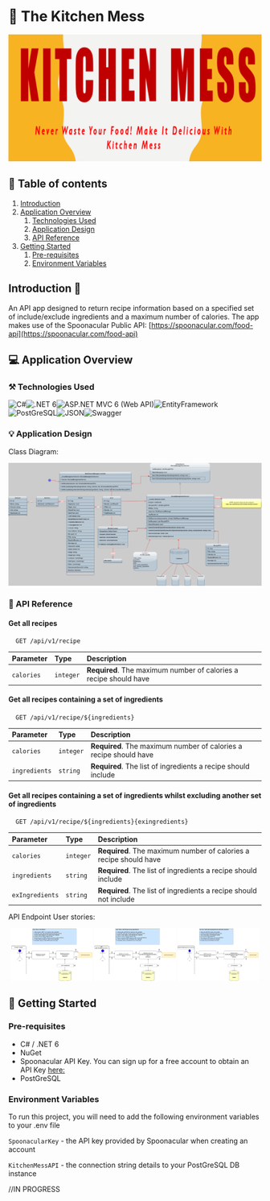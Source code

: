 # :green_salad: The Kitchen Mess

![](https://github.com/Hayley96/TheKitchenMess/blob/a22bed67a717df2b4fc774b4f28e8a768b7b57bf/Banner.png)

## :link: Table of contents
1. [Introduction](#introduction)
2. [Application Overview](#applicationOverview)
   1. [Technologies Used](#technologiesUsed)
   2. [Application Design](#applicationDesign)
   3. [API Reference](#APIReference)
3. [Getting Started](#gettingStarted)
    1. [Pre-requisites](#prerequisites)
    2. [Environment Variables](#environmentVariables)


## Introduction :wave: <a name="introduction"></a>
An API app designed to return recipe information based on a specified set of include/exclude ingredients and a maximum number of calories. The app makes use of the Spoonacular Public API: [https://spoonacular.com/food-api](https://spoonacular.com/food-api)

## :computer: Application Overview <a name="applicationOverview"></a>

### ⚒️ Technologies Used <a name="technologiesUsed"></a>

<div>
<img align="left" alt="C#" title="C-Sharp" src="https://img.shields.io/badge/C%23-239120?style=for-the-badge&logo=c-sharp&logoColor=white" />
<img align="left" alt=".NET 6" title=".NET 6" src="https://img.shields.io/badge/.NET-512BD4?style=for-the-badge&logo=dotnet&logoColor=white" />
<img align="left" alt="ASP.NET MVC 6 (Web API)" title="ASP.NET MVC 6 (Web API)" src="https://img.shields.io/badge/-ASP.NET%20Core-fff?style=for-the-badge&logo=.net&logoColor=blue" />
<img align="left" alt="EntityFramework" title="MS EntityFramework Core 6" src="https://img.shields.io/badge/-Entity_Framework_Core-fff?style=for-the-badge&logo=Microsoft&logoColor=0078D7" />
<img align="left" alt="PostGreSQL"  src="https://img.shields.io/badge/PostgreSQL-316192?style=for-the-badge&logo=postgresql&logoColor=white" />
<img align="left" alt="JSON"  src="https://img.shields.io/badge/json-5E5C5C?style=for-the-badge&logo=json&logoColor=white" />
<img align="left" alt="Swagger"  src="https://img.shields.io/badge/-Swagger-%23Clojure?style=for-the-badge&logo=swagger&logoColor=white" />
</div>
</br></br>

### 💡 Application Design <a name="applicationDesign"></a>

Class Diagram: 

![TheKitchenMessArchitecture](https://github.com/Hayley96/TheKitchenMess/blob/main/TheKitchenMessApp%20UML%20Final.png)

### 🔄 API Reference <a name="APIReference"></a>

#### Get all recipes

```http
  GET /api/v1/recipe
```

| Parameter | Type       | Description                                                       |
| :-------- | :----------| :-----------------------------------------------------------------|
| `calories` | `integer` | **Required**. The maximum number of calories a recipe should have |

#### Get all recipes containing a set of ingredients

```http
  GET /api/v1/recipe/${ingredients}
```

| Parameter     | Type       | Description                                                       |
| :------------ | :----------| :-----------------------------------------------------------------|
| `calories`    | `integer`  | **Required**. The maximum number of calories a recipe should have |
| `ingredients` | `string`   | **Required**. The list of ingredients a recipe should include     |

#### Get all recipes containing a set of ingredients whilst excluding another set of ingredients

```http
  GET /api/v1/recipe/${ingredients}{exingredients}
```

| Parameter       | Type       | Description                                                       |
| :---------------| :----------| :-----------------------------------------------------------------|
| `calories`      | `integer`  | **Required**. The maximum number of calories a recipe should have | 
| `ingredients`   | `string`   | **Required**. The list of ingredients a recipe should include     |
| `exIngredients` | `string`   | **Required**. The list of ingredients a recipe should not include |

API Endpoint User stories:

<p float="left" align="middle">
  <img title="Calories Only Endpoint" src="https://github.com/Hayley96/TheKitchenMess/blob/main/User%20Story%20Get%20Recipes.png" width="32%" Height="32%" />
  <img title="Ingredients and Calories Only Endpoint" src="https://github.com/Hayley96/TheKitchenMess/blob/main/User%20Story%20Get%20Recipes%20Using%20Ingredients.png" width="32%"  Height="32%" /> 
  <img title="Include/Exclude Ingredients and Calories Only Endpoint" src="https://github.com/Hayley96/TheKitchenMess/blob/main/User%20Story%20Get%20Recipes%20Using%20Ingredients%20and%20Exclude%20Ingredients.png" width="32%" Height="32%" />
</p>

## 🔀 Getting Started <a name="gettingStarted"></a>

### Pre-requisites <a name="prerequisites"></a>

* C# / .NET 6
* NuGet
* Spoonacular API Key. You can sign up for a free account to obtain an API Key [here:](https://spoonacular.com/food-api)
* PostGreSQL

### Environment Variables <a name="environmentVariables"></a>

To run this project, you will need to add the following environment variables to your .env file

`SpoonacularKey` - the API key provided by Spoonacular when creating an account

`KitchenMessAPI` - the connection string details to your PostGreSQL DB instance

//IN PROGRESS
